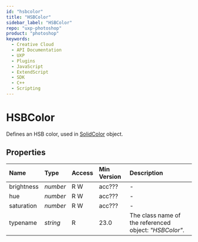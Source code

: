 ```yaml
---
id: "hsbcolor"
title: "HSBColor"
sidebar_label: "HSBColor"
repo: "uxp-photoshop"
product: "photoshop"
keywords:
  - Creative Cloud
  - API Documentation
  - UXP
  - Plugins
  - JavaScript
  - ExtendScript
  - SDK
  - C++
  - Scripting
---
```


# HSBColor

Defines an HSB color, used in [SolidColor](/ps_reference/classes/solidcolor/) object.

## Properties

| Name | Type | Access | Min Version | Description |
| :------ | :------ | :------ | :------ | :------ |
| brightness | *number* | R W | acc??? | - |
| hue | *number* | R W | acc??? | - |
| saturation | *number* | R W | acc??? | - |
| typename | *string* | R | 23.0 | The class name of the referenced object: *&quot;HSBColor&quot;*. |
